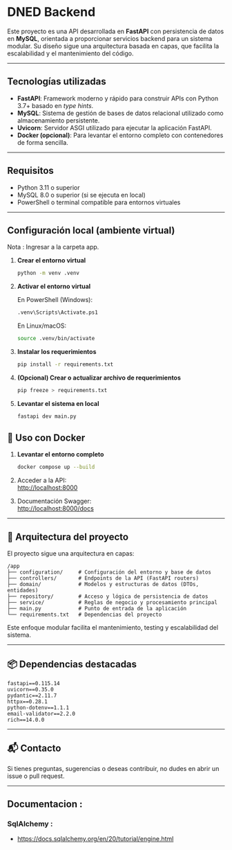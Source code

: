 # DNED Backend

Este proyecto es una API desarrollada en **FastAPI** con persistencia de datos en **MySQL**, orientada a proporcionar servicios backend para un sistema modular. Su diseño sigue una arquitectura basada en capas, que facilita la escalabilidad y el mantenimiento del código.

---

## Tecnologías utilizadas

- **FastAPI**: Framework moderno y rápido para construir APIs con Python 3.7+ basado en *type hints*.
- **MySQL**: Sistema de gestión de bases de datos relacional utilizado como almacenamiento persistente.
- **Uvicorn**: Servidor ASGI utilizado para ejecutar la aplicación FastAPI.
- **Docker (opcional)**: Para levantar el entorno completo con contenedores de forma sencilla.

---

## Requisitos

- Python 3.11 o superior
- MySQL 8.0 o superior (si se ejecuta en local)
- PowerShell o terminal compatible para entornos virtuales

---

## Configuración local (ambiente virtual)

Nota : Ingresar a la carpeta app.

1. **Crear el entorno virtual**

   ```bash
   python -m venv .venv
   ```

2. **Activar el entorno virtual**

   En PowerShell (Windows):

   ```bash
   .venv\Scripts\Activate.ps1
   ```

   En Linux/macOS:

   ```bash
   source .venv/bin/activate
   ```

3. **Instalar los requerimientos**

   ```bash
   pip install -r requirements.txt
   ```

4. **(Opcional) Crear o actualizar archivo de requerimientos**

   ```bash
   pip freeze > requirements.txt
   ```

5. **Levantar el sistema en local**
   
   ```bash
   fastapi dev main.py 
   ```
## 🐳 Uso con Docker

1. **Levantar el entorno completo**

   ```bash
   docker compose up --build
   ```

2. Acceder a la API:  
   [http://localhost:8000](http://localhost:8000)

3. Documentación Swagger:  
   [http://localhost:8000/docs](http://localhost:8000/docs)

---

## 🧱 Arquitectura del proyecto

El proyecto sigue una arquitectura en capas:

```
/app
├── configuration/     # Configuración del entorno y base de datos
├── controllers/       # Endpoints de la API (FastAPI routers)
├── domain/            # Modelos y estructuras de datos (DTOs, entidades)
├── repository/        # Acceso y lógica de persistencia de datos
├── service/           # Reglas de negocio y procesamiento principal
├── main.py            # Punto de entrada de la aplicación
└── requirements.txt   # Dependencias del proyecto
```

Este enfoque modular facilita el mantenimiento, testing y escalabilidad del sistema.

---

## 📦 Dependencias destacadas

```text
fastapi==0.115.14
uvicorn==0.35.0
pydantic==2.11.7
httpx==0.28.1
python-dotenv==1.1.1
email-validator==2.2.0
rich==14.0.0
```

---

## 📬 Contacto

Si tienes preguntas, sugerencias o deseas contribuir, no dudes en abrir un issue o pull request.

---

## Documentacion :
### SqlAlchemy :
- https://docs.sqlalchemy.org/en/20/tutorial/engine.html

